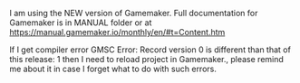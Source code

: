 I am using the NEW version of Gamemaker. Full documentation for Gamemaker is in MANUAL folder or at https://manual.gamemaker.io/monthly/en/#t=Content.htm

If I get compiler error  GMSC Error: Record version 0 is different than that of this release: 1 then I need to reload project in Gamemaker., please remind me about it in case I forget what to do with such errors.